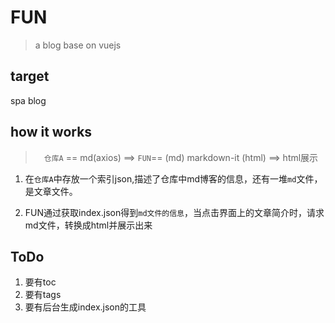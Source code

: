 # FUN

> a blog base on vuejs

## target

spa blog

## how it works

>　`仓库A` == md(axios) ==> `FUN`== (md) markdown-it (html) ==> html展示

1. 在`仓库A`中存放一个索引json,描述了仓库中md博客的信息，还有一堆`md`文件，是文章文件。 

2. FUN通过获取index.json得到`md文件的信息`，当点击界面上的文章简介时，请求md文件，转换成html并展示出来

## ToDo

1. 要有toc
2. 要有tags
3. 要有后台生成index.json的工具

